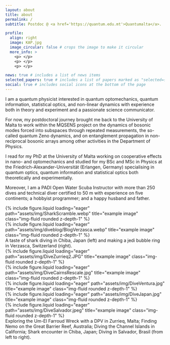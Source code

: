```yaml
---
layout: about
title: about
permalink: /
subtitle: Postdoc @ <a href='https://quantum.edu.mt'>Quantumalta</a>.

profile:
  align: right
  image: KAP.jpg
  image_circular: false # crops the image to make it circular
  more_info: >
    <p> </p>
    <p> </p>
    <p> </p>

news: true # includes a list of news items
selected_papers: true # includes a list of papers marked as "selected={true}"
social: true # includes social icons at the bottom of the page
---
```


I am a quantum physicist interested in quantum optomechanics, quantum information, statistical optics, and non-linear dynamics with experience both in theory and experiment and a passionate science communicator.

For now, my postdoctoral journey brought me back to the University of Malta to work within the MQSENS project on the dynamics of bosonic modes forced into subspaces through repeated measurements, the so-called quantum Zeno dynamics, and on entanglement propagation in non-reciprocal bosonic arrays among other activities in the Department of Physics.

I read for my PhD at the University of Malta working on cooperative effects in nano- and optomechanics and studied for my BSc and MSc in Physics at the Friedrich-Alexander-Universität (Erlangen, Germany) specialising in quantum optics, quantum information and statistical optics both theoretically and experimentally. 


Moreover, I am a PADI Open Water Scuba Instructor with more than 250 dives and technical diver certified to 50 m with experience on five continents; a hobbyist programmer; and a happy husband and father.

<div class="row">
    <div class="col-sm mt-3 mt-md-0">
        {% include figure.liquid loading="eager" path="assets/img/SharkScramble.webp" title="example image" class="img-fluid rounded z-depth-1" %}
    </div>
    <div class="col-sm mt-3 mt-md-0">
        {% include figure.liquid loading="eager" path="assets/img/diveblog/BlogVerzasca.webp" title="example image" class="img-fluid rounded z-depth-1" %}
    </div>
</div>
<div class="caption">
    A taste of shark diving in Chiba, Japan (left) and making a jedi bubble ring in Verzasca, Switzerland (right).
</div>
<div class="row">
    <div class="col-sm mt-3 mt-md-0">
        {% include figure.liquid loading="eager" path="assets/img/DiveZurrieq2.JPG" title="example image" class="img-fluid rounded z-depth-1" %}
    </div>
    <div class="col-sm mt-3 mt-md-0">
        {% include figure.liquid loading="eager" path="assets/img/DiveCairnsRescale.jpg" title="example image" class="img-fluid rounded z-depth-1" %}
    </div>
    <div class="col-sm mt-3 mt-md-0">
        {% include figure.liquid loading="eager" path="assets/img/DiveVentura.jpg" title="example image" class="img-fluid rounded z-depth-1" %}
    </div>
    <div class="col-sm mt-3 mt-md-0">
        {% include figure.liquid loading="eager" path="assets/img/DiveJapan.jpg" title="example image" class="img-fluid rounded z-depth-1" %}
    </div>
    <div class="col-sm mt-3 mt-md-0">
        {% include figure.liquid loading="eager" path="assets/img/DiveSalvador.jpeg" title="example image" class="img-fluid rounded z-depth-1" %}
    </div>
</div>
<div class="caption">
    Exploring the Um-El Farroud Wreck with a DPV in Zurrieq, Malta; Finding Nemo on the Great Barrier Reef, Australia; Diving the Channel Islands in California; Shark encounter in Chiba, Japan; Diving in Salvador, Brasil (from left to right).
</div>
